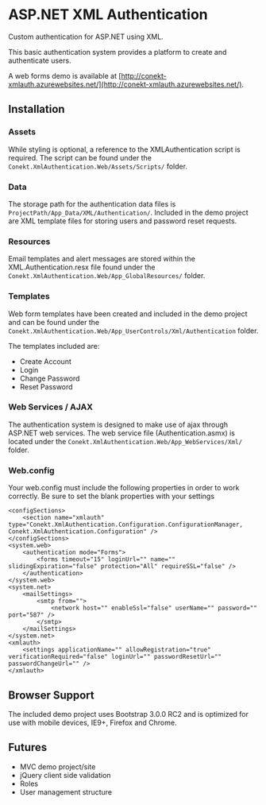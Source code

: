 # ASP.NET XML Authentication

Custom authentication for ASP.NET using XML.

This basic authentication system provides a platform to create and authenticate users.

A web forms demo is available at [http://conekt-xmlauth.azurewebsites.net/](http://conekt-xmlauth.azurewebsites.net/).

## Installation

### Assets

While styling is optional, a reference to the XMLAuthentication script is required. The script can be found under the ```Conekt.XmlAuthentication.Web/Assets/Scripts/``` folder.

### Data

The storage path for the authentication data files is ```ProjectPath/App_Data/XML/Authentication/```. Included in the demo project are XML template files for storing users and password reset requests.

### Resources

Email templates and alert messages are stored within the XML.Authentication.resx file found under the ```Conekt.XmlAuthentication.Web/App_GlobalResources/``` folder.

### Templates

Web form templates have been created and included in the demo project and can be found under the ```Conekt.XmlAuthentication.Web/App_UserControls/Xml/Authentication``` folder.

The templates included are:

* Create Account
* Login
* Change Password
* Reset Password

### Web Services / AJAX

The authentication system is designed to make use of ajax through ASP.NET web services. The web service file (Authentication.asmx) is located under the ```Conekt.XmlAuthentication.Web/App_WebServices/Xml/``` folder.

### Web.config

Your web.config must include the following properties in order to work correctly. Be sure to set the blank properties with your settings


	<configSections>
		<section name="xmlauth" type="Conekt.XmlAuthentication.Configuration.ConfigurationManager, Conekt.XmlAuthentication.Configuration" />
	</configSections>
	<system.web>
		<authentication mode="Forms">
			<forms timeout="15" loginUrl="" name="" slidingExpiration="false" protection="All" requireSSL="false" />
		</authentication>
	</system.web>
	<system.net>
		<mailSettings>
			<smtp from="">
				<network host="" enableSsl="false" userName="" password="" port="587" />
			</smtp>
		</mailSettings>
	</system.net>
	<xmlauth>
		<settings applicationName="" allowRegistration="true" verificationRequired="false" loginUrl="" passwordResetUrl="" passwordChangeUrl="" />
	</xmlauth>


## Browser Support

The included demo project uses Bootstrap 3.0.0 RC2 and is optimized for use with mobile devices, IE9+, Firefox and Chrome.

## Futures

* MVC demo project/site
* jQuery client side validation
* Roles
* User management structure
